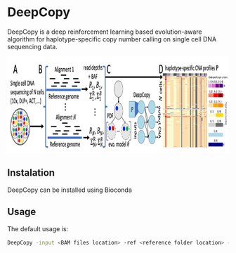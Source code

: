 # DeepCopy
DeepCopy is a deep reinforcement learning based evolution-aware algorithm for haplotype-specific copy number calling on single cell DNA sequencing data. 

<p align="center">
  <img width="1000" height="220" src="./overview.png">
</p>

## Instalation

DeepCopy can be installed using Bioconda

## Usage

The default usage is: 
```bash
DeepCopy -input <BAM files location> -ref <reference folder location> -output <location to store results>
```
